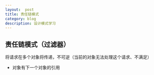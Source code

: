 ```yaml
---
layout:  post
title: 责任链模式
category: blog
description: 设计模式学习
---
```



## 责任链模式（过滤器）

将请求在多个对象将传递，不可逆（当前的对象无法处理这个请求、不满足）
* 对象有下一个对象的引用